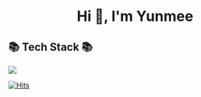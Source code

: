 

<h1 align="center">Hi 👋, I'm Yunmee</h1>
<h2 align="left">📚 Tech Stack 📚</h2>
<p align="left"> <img src="https://img.shields.io/badge/JavaScript-orange?style=flat-square&logo=JavaScript&logoColor=white"/> </p>

[![Hits](https://hits.seeyoufarm.com/api/count/incr/badge.svg?url=https%3A%2F%2Fgithub.com%2FKIMYUNMEE&count_bg=%23D1ACE7&title_bg=%23C67AF7&icon=&icon_color=%23E7E7E7&title=hits&edge_flat=false)](https://hits.seeyoufarm.com)


